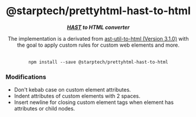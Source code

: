 <div align="center">
<h1>@starptech/prettyhtml-hast-to-html</h1>
<i><b><a href="https://github.com/syntax-tree/hast">HAST</a> to HTML converter</b></i>
<p>The implementation is a derivated from <a href="https://github.com/syntax-tree/hast-util-to-html">ast-util-to-html (Version 3.1.0)</a> with the goal to apply custom rules for custom web elements and more.</p>
</div>
<br>

<div align="center">
<code>npm install --save @starptech/prettyhtml-hast-to-html</code>
</div>


### Modifications

* Don't kebab case on custom element attributes.
* Indent attributes of custom elements with 2 spaces.
* Insert newline for closing custom element tags when element has attributes or child nodes.

